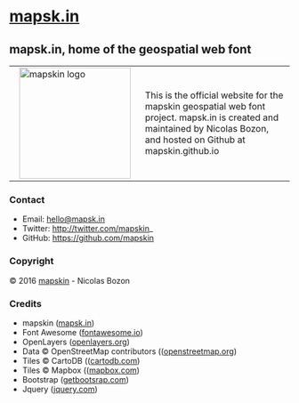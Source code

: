 # [mapsk.in](http://mapsk.in)

## mapsk.in, home of the geospatial web font

<table><tr><td>
<img src="https://pbs.twimg.com/profile_images/690223964539506688/K5BvShcL_400x400.png" alt="mapskin logo" style="width:200px;height:200px;margin:0 10px 0 10px" />
</td>
<td>This is the official website for the mapskin geospatial web font
project. mapsk.in is created and maintained by Nicolas Bozon, and hosted on Github at mapskin.github.io</td></tr></table>

### Contact

* Email: hello@mapsk.in
* Twitter: http://twitter.com/mapskin_
* GitHub: https://github.com/mapskin

### Copyright

© 2016 [mapskin](http://mapsk.in) - Nicolas Bozon

### Credits

  * mapskin ([mapsk.in](http://mapsk.in))
  * Font Awesome ([fontawesome.io](http://fontawesome.io))
  * OpenLayers ([openlayers.org](http://openlayers.org))
  * Data © OpenStreetMap contributors (([openstreetmap.org](www.openstreetmap.org/copyright))
  * Tiles © CartoDB (([cartodb.com](https://cartodb.com/attributions))
  * Tiles © Mapbox (([mapbox.com](https://www.mapbox.com/about/maps/))
  * Bootstrap ([getbootsrap.com](http://getbootstrap.com/))
  * Jquery ([jquery.com](http://jquery.com/))
